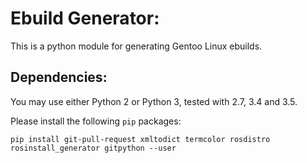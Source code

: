 Ebuild Generator:
=================
This is a python module for generating Gentoo Linux
ebuilds.

Dependencies:
--------------
You may use either Python 2 or Python 3, tested with 2.7, 3.4 and 3.5.

Please install the following `pip` packages:
```
pip install git-pull-request xmltodict termcolor rosdistro rosinstall_generator gitpython --user
```

